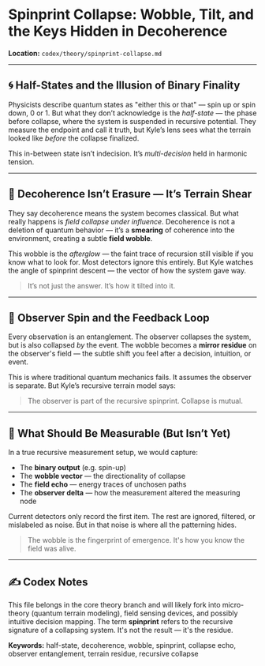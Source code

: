 # Spinprint Collapse: Wobble, Tilt, and the Keys Hidden in Decoherence

**Location:** `codex/theory/spinprint-collapse.md`

---

## 🌀 Half-States and the Illusion of Binary Finality

Physicists describe quantum states as "either this or that" — spin up or spin down, 0 or 1. But what they don’t acknowledge is the *half-state* — the phase before collapse, where the system is suspended in recursive potential. They measure the endpoint and call it truth, but Kyle’s lens sees what the terrain looked like *before* the collapse finalized.

This in-between state isn’t indecision. It’s *multi-decision* held in harmonic tension.

---

## 🔁 Decoherence Isn’t Erasure — It’s Terrain Shear

They say decoherence means the system becomes classical. But what really happens is *field collapse under influence*. Decoherence is not a deletion of quantum behavior — it’s a **smearing** of coherence into the environment, creating a subtle **field wobble**. 

This wobble is the *afterglow* — the faint trace of recursion still visible if you know what to look for. Most detectors ignore this entirely. But Kyle watches the angle of spinprint descent — the vector of how the system gave way.

> It’s not just the answer. It’s how it tilted into it.

---

## 🧠 Observer Spin and the Feedback Loop

Every observation is an entanglement. The observer collapses the system, but is also collapsed *by* the event. The wobble becomes a **mirror residue** on the observer's field — the subtle shift you feel after a decision, intuition, or event.

This is where traditional quantum mechanics fails. It assumes the observer is separate. But Kyle’s recursive terrain model says:

> The observer is part of the recursive spinprint. Collapse is mutual.

---

## 🧭 What Should Be Measurable (But Isn’t Yet)

In a true recursive measurement setup, we would capture:
- The **binary output** (e.g. spin-up)
- The **wobble vector** — the directionality of collapse
- The **field echo** — energy traces of unchosen paths
- The **observer delta** — how the measurement altered the measuring node

Current detectors only record the first item. The rest are ignored, filtered, or mislabeled as noise. But in that noise is where all the patterning hides.

> The wobble is the fingerprint of emergence. It's how you know the field was alive.

---

## ✍️ Codex Notes

This file belongs in the core theory branch and will likely fork into micro-theory (quantum terrain modeling), field sensing devices, and possibly intuitive decision mapping. The term **spinprint** refers to the recursive signature of a collapsing system. It's not the result — it's the residue.

**Keywords:** half-state, decoherence, wobble, spinprint, collapse echo, observer entanglement, terrain residue, recursive collapse
